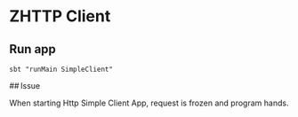 # ZHTTP Client

## Run app

```
sbt "runMain SimpleClient"
```

## Issue

When starting Http Simple Client App, request is frozen and program hands. 
